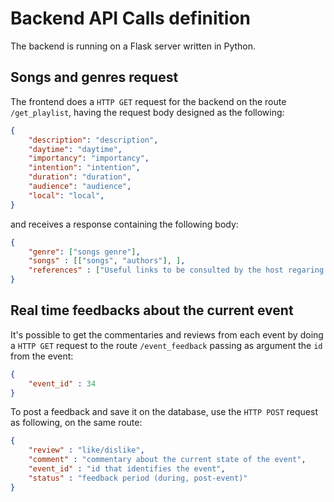 # Backend API Calls definition

The backend is running on a Flask server written in Python.

## Songs and genres request

The frontend does a `HTTP GET` request for the backend on the route `/get_playlist`, having the request body designed as the following:

```json
{
    "description": "description",
    "daytime": "daytime",
    "importancy": "importancy",
    "intention": "intention",
    "duration": "duration",
    "audience": "audience",
    "local": "local",
}
```

and receives a response containing the following body:

```json
{
    "genre": ["songs genre"],
    "songs" : [["songs", "authors"], ],
    "references" : ["Useful links to be consulted by the host regaring the event music"] 
}
```

## Real time feedbacks about the current event

It's possible to get the commentaries and reviews from each event by doing a `HTTP GET` request to the route `/event_feedback` passing as argument the `id` from the event:

```json
{
    "event_id" : 34
}
```

To post a feedback and save it on the database, use the `HTTP POST` request as following, on the same route:

```json
{
    "review" : "like/dislike", 
    "comment" : "commentary about the current state of the event",
    "event_id" : "id that identifies the event",
    "status" : "feedback period (during, post-event)"
}
```
